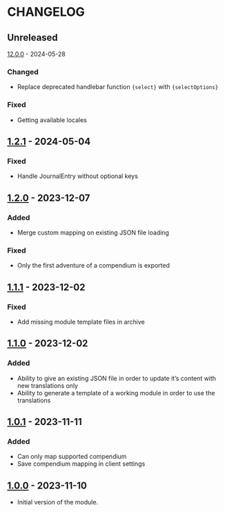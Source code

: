 # CHANGELOG

## Unreleased

[12.0.0] - 2024-05-28

### Changed

- Replace deprecated handlebar function `{select}` with `{selectOptions}`

### Fixed

- Getting available locales

## [1.2.1] - 2024-05-04

### Fixed

- Handle JournalEntry without optional keys

## [1.2.0] - 2023-12-07

### Added

- Merge custom mapping on existing JSON file loading

### Fixed

- Only the first adventure of a compendium is exported

## [1.1.1] - 2023-12-02

### Fixed

- Add missing module template files in archive

## [1.1.0] - 2023-12-02

### Added

- Ability to give an existing JSON file in order to update it’s content with new translations only
- Ability to generate a template of a working module in order to use the translations

## [1.0.1] - 2023-11-11

### Added

- Can only map supported compendium
- Save compendium mapping in client settings

## [1.0.0] - 2023-11-10

- Initial version of the module.

[Unreleased]: https://github.com/DjLeChuck/foundryvtt-babele-translation-files-generator/compare/12.0.0...main

[12.0.0]: https://github.com/DjLeChuck/foundryvtt-babele-translation-files-generator/compare/1.2.1...12.0.0

[1.2.1]: https://github.com/DjLeChuck/foundryvtt-babele-translation-files-generator/compare/1.2.0...1.2.1

[1.2.0]: https://github.com/DjLeChuck/foundryvtt-babele-translation-files-generator/compare/1.1.1...1.2.0

[1.1.1]: https://github.com/DjLeChuck/foundryvtt-babele-translation-files-generator/compare/1.1.0...1.1.1

[1.1.0]: https://github.com/DjLeChuck/foundryvtt-babele-translation-files-generator/compare/1.0.1...1.1.0

[1.0.1]: https://github.com/DjLeChuck/foundryvtt-babele-translation-files-generator/compare/1.0.0...1.0.1

[1.0.0]: https://github.com/DjLeChuck/foundryvtt-babele-translation-files-generator/releases/tag/1.0.0
